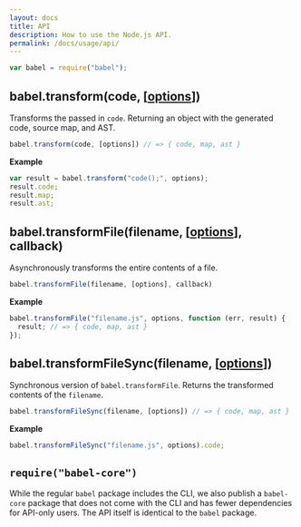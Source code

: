 ```yaml
---
layout: docs
title: API
description: How to use the Node.js API.
permalink: /docs/usage/api/
---
```


```javascript
var babel = require("babel");
```

## babel.transform(code, [[options](/docs/usage/options)])

Transforms the passed in `code`. Returning an object with the generated code,
source map, and AST.

```js
babel.transform(code, [options]) // => { code, map, ast }
```

**Example**

```js
var result = babel.transform("code();", options);
result.code;
result.map;
result.ast;
```

## babel.transformFile(filename, [[options](/docs/usage/options)], callback)

Asynchronously transforms the entire contents of a file.

```js
babel.transformFile(filename, [options], callback)
```

**Example**

```js
babel.transformFile("filename.js", options, function (err, result) {
  result; // => { code, map, ast }
});
```

## babel.transformFileSync(filename, [[options](/docs/usage/options)])

Synchronous version of `babel.transformFile`. Returns the transformed contents of
the `filename`.

```js
babel.transformFileSync(filename, [options]) // => { code, map, ast }
```

**Example**

```js
babel.transformFileSync("filename.js", options).code;
```

## `require("babel-core")`

While the regular `babel` package includes the CLI, we also publish a
`babel-core` package that does not come with the CLI and has fewer dependencies
for API-only users. The API itself is identical to the `babel` package.
